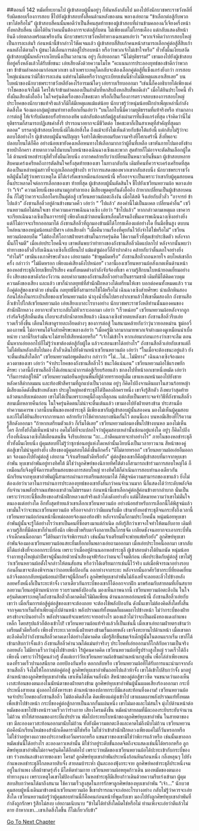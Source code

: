 ##ตอนที่ 142 หมัดที่ทะยานไป
ผู้เข้าสอบผู้นั้นอยู่ๆ ก็หันหลังกลับไป มองไปยังนักบวชพระราชวังหลีที่รับผิดชอบเรื่องการสอบ ชี้ไปยังผู้เข้าสอบทั้งสี่คนด้านหลังของตน พลางเอ่ยถาม “ข้าเลือกต่อสู้กับพวกเขาได้หรือไม่”
ผู้เข้าสอบสี่คนนั้นพอดีว่าเป็นสี่คนสุดท้ายของผู้เข้าสอบที่ผ่านข้ามคลองฉวี่เจียงครึ่งหน้าทั้งหกสิบสี่คน เมื่อได้ยินว่าคนนั้นต้องการจะต่อสู้กับตน ไม่เพียงแต่ไม่โกรธเคือง แต่กลับแสดงสีหน้ายินดี เอ่ยตกลงพร้อมเพรียงกัน
นักบวชพระราชวังหลีท่าทางเฉยเมยเอ่ยว่า “พวกเจ้าคิดว่าการสอบใหญ่เป็นการละเล่นรึ ก่อนหน้านี้ข้ากล่าวไว้ชัดเจนแล้ว ผู้เข้าสอบสี่สิบเก้าคนหน้าสามารถเลือกคู่ต่อสู้สี่สิบเก้าคนหลังได้ตามใจ ผู้ชนะได้เลื่อนการต่อสู้ไปรอบหน้า หรือว่าพวกเจ้าไม่เข้าใจหรือ”
ทั่วทั้งผืนเงียบสงัด ผู้เข้าสอบผู้นั้นหลังจากเงียบนิ่งเป็นเวลานาน อยู่ๆ ก็เอ่ยออกมา “นี่ไม่ยุติธรรม!”
เขามองไปยังผู้เข้าสอบที่อยู่ครึ่งหลังแล้วได้รับชัยชนะ เอ่ยเสียงดังด้วยความโมโห “คะแนนการประลองยุทธ์ของข้าดีกว่าพวกเขา ข้าข้ามลำคลองมาก่อนพวกเขา แล้วเพราะเหตุใดกลับจะต้องเลือกคู่ต่อสู้ที่แข็งแกร่งยิ่งกว่า การสอบใหญ่แน่นอนว่ามิใช่การละเล่น แต่ท่านไม่คิดหรือว่ากฎระเบียบเช่นนี้ช่างไม่มีเหตุผลเอาเสียเลย”
บนใบหน้าของนักบวชพระราชวังหลียังคงไร้อารมณ์ใดๆ เอ่ยราบเรียบออกมา “เช่นนี้ก็คงอธิบายได้เพียงแค่ว่าโชคของเจ้าไม่ดี ใครให้เจ้าข้ามลำคลองเป็นลำดับที่หกสิบถึงหกสิบสี่พอดีเล่า”
เมื่อได้ยินประโยคนี้ ทั่วทั้งผืนเสียงดังอื้ออึง ในใจครุ่นคิดเรื่องของโชคชะตา หรือก็เป็นเรื่องการตรวจสอบของการสอบใหญ่ ประโยคของนักบวชแท้จริงแล้วก็มิได้มีเหตุผลแม้แต่น้อย
นักบวชรู้ว่าหนุ่มน้อยฝึกบำเพ็ญเหล่านี้กำลังคิดสิ่งใด จ้องมองกลุ่มฝูงชนท่าทางเยือกเย็นเอ่ยว่า “บนโลกใบนี้มีความยุติธรรมที่แท้จริงหรือ ท่ามกลางการต่อสู้ ให้เจ้ารับผิดชอบรั้งท้ายกองทัพ แต่กลับต้องสกัดผู้สูงส่งเผ่ามารที่แข็งแกร่งที่สุด เจ้าคิดว่านี่ไม่ยุติธรรมก็สามารถปฏิเสธคำสั่งรึ ปรารถนาอยากจะมีชีวิตต่อ โชคชะตาก็เป็นสาเหตุที่สำคัญที่สุดมาตลอด”
บรรดาผู้เข้าสอบเงียบนิ่งมิได้เอ่ยสิ่งใด ถึงแม้จะยังไม่เห็นด้วยกับข้อโต้แย้งนี้ แต่กลับไม่รู้ว่าจะตอบโต้อย่างไร
ผู้เข้าสอบผู้นั้นจนปัญญา จึงทำได้เพียงยอมรับความจริงที่โศกเศร้านี้ สิ่งที่พอจะปลอบโยนได้ก็คือ อย่างน้อยเขายังคงเหลือหนทางให้เลือกมากกว่าผู้อื่นที่เหลือ
เขาหันกายไปมองยังข้างชายป่าอีกครา สายตากวาดไปมาบนใบหน้าของเฉินฉางเซิงและพวก สุดท้ายก็ไม่อาจจะตัดสินเลือกผู้ใดได้
ด้านหน้าหอชำระธุลีทั่วทั้งผืนเงียบนิ่ง อากาศคล้ายกับว่าเปลี่ยนเป็นหนาวเย็นขึ้นมา ผู้เข้าสอบหลายสิบคนเคร่งเครียดถึงการตัดสินใจครั้งสุดท้ายของเขา
ในทางกลับกัน เดิมทีคนที่ควรจะเคร่งเครียดที่สุดต้องเป็นเหล่าหนุ่มสาวที่จะถูกเลือกอยู่ข้างป่า ทว่าการแสดงของพวกเขากลับสงบนิ่ง
นักบวชพระราชวังหลีผู้นั้นไม่รู้ว่าเพราะเหตุใด มิได้เร่งรัดเขาเหมือนก่อนหน้านี้ หรืออาจจะเป็นเพราะว่าเขากับผู้คุมสอบคนอื่นประหลาดใจต่อการเลือกของเขา
ท้ายที่สุด ผู้เข้าสอบผู้นั้นตัดสินใจ ชี้ไปยังเซวียนหยวนผ้อ พลางเอ่ยว่า “เจ้า”
ความเงียบนิ่งของสนามถูกทำลายลง มีเสียงพูดคุยกันดังอื้ออึง ถ้าหากเปลี่ยนเป็นผู้เข้าสอบคนอื่น ก็ไม่รู้ว่าควรจะเลือกใครเป็นคู่ต่อสู้
เซวียนหยวนผ้อตะลึงงัน เมื่อได้สติ จึงเอ่ยกับลั่วลั่ว “อาจารย์ ข้าไปแล้ว”
ถังซานสือลิ่วอยู่ด้านข้างขมวดคิ้ว เอ่ยว่า “ ‘ไปแล้ว’ สองคำนี้ไม่เป็นมงคล เปลี่ยนคำอื่น”
เซวียนหยวนผ้อไม่สนใจเขา ทำความเคารพเฉินฉางเซิง เอ่ยว่า “ข้าไปแล้ว”
หากกล่าวตามเหตุผล เขาควรจะเรียกเฉินฉางเซิงเป็นอาจารย์ปู่ เพียงถึงแม้ว่าตอนนี้เขาเลื่อมใสจนถึงขั้นเคารพเฉินฉางเซิงอย่างยิ่ง แต่ก็ไม่อาจจะเรียกออกมาได้
ถังซานสือลิ่วที่ถูกมองข้ามมิได้โกรธเคืองแต่อย่างใด ยื่นมือขึ้นสูง ตบบนไหล่หนาของหนุ่มน้อยเผ่าปีศาจ เอ่ยเสียงต่ำ “เมื่อคืนวานเรื่องที่คุยกันไว้ยังจำได้ใช่หรือไม่”
เซวียนหยวนผ้อตอบอืม “ไม่ต้องให้โอกาสฝ่ายตรงข้ามในการครุ่นคิด ใช้ความเร็วที่สุดเข้าประชิดตัว หลังจากนั้นก็โจมตี”
เมื่อเอ่ยประโยคนี้จบ เขาพลันพบว่าท่าทางของถังซานสือลิ่วผิดแปลกไป หลังจากนั้นพบว่าท่าทางของลั่วลั่วกับเฉินฉางเซิงก็เปลี่ยนไป แม้แต่ซูม่ออวี๋ก็อ้าปากค้าง คล้ายกับว่าตื่นตกใจอย่างยิ่ง
“ทำไมรึ” เขามึนงงเกาศีรษะตัวเอง เอ่ยถามต่อ “ข้าพูดผิดหรือ”
ถังซานสือลิ่วถอนหายใจ ตบไหล่เขาอีกครั้ง กล่าวว่า “ไม่ผิดหรอก เพียงแค่เสียงดังไปหน่อย”
เวลานี้เองเซวียนหยวนผ้อสังเกตเห็นด้านหน้าของหอชำระธุลีเงียบเชียบไร้เสียง คนทั้งหมดต่างกำลังจับจ้องที่เขา ความรู้สึกบนใบหน้ายอดเยี่ยมอย่างยิ่ง
เสียงของเขาดังก้องวังวาน ตอบคำถามของถังซานสือลิ่วอย่างเป็นธรรมชาติ เดิมทีมิได้คิดควบคุมความดังของเสียง
และแล้ว เขาก็นำกลยุทธ์ที่สำนักฝึกหลวงได้เตรียมให้เขา บอกต่อคนทั้งหมดแล้ว รวมถึงคู่ต่อสู้ของเขาด้วย
เช่นนั้น กลยุทธ์นี้ยังสามารถใช้ได้หรือไม่
เฉินฉางเซิงส่ายศีรษะ นำผลึกหินสองก้อนใส่ลงในกระเป๋าเสื้อของเซวียนหยวนผ้อ นำถุงน้ำยื่นไปตรงปากเขาแล้วให้เขาดื่มสองอึก
ถังซานสือลิ่วเข้าไปใกล้เซวียนหยวนผ้อ เอ่ยเสียงเบาอะไรบางอย่าง
นักบวชพระราชวังหลีท่านนั้นมองคนของสำนักฝึกหลวง อยากจะหัวเราะกลับไม่หัวเราะออกมา เอ่ยว่า “เร็วหน่อย”
เซวียนหยวนผ้อหลังจากถูกเร่งรัดจึงรู้สึกตื่นเต้น เกือบจะสำลักน้ำตายเสียแล้ว เฉินฉางเซิงช่วยตบหลังเขา ถังซานสือลิ่วรีบเอ่ยรวดเร็วยิ่งขึ้น เตือนให้เขาดูรายละเอียดต่างๆ ของการต่อสู้ ในสนามคล้ายกับว่าวุ่นวายอลหม่าน ซูม่ออวี๋มองภาพนี้ ไม่อาจทนได้จึงส่ายศีรษะพลางเอ่ยว่า “เมื่อครู่มีเวลามากมายพวกเจ้าต่างมองดูเหมือนน่าเบื่อหน่าย เวลานี้รีบเร่งมันจะไม่สายไปเสียหน่อยหรือ”
“เจ้าไม่เข้าใจ หากเอ่ยมาก่อนเกรงว่าเขาจะลืม ตอนนั้นหากเอ่ยออกไปก็ไม่รู้ว่าเขาต้องต่อสู้กับผู้ใด แล้วจะสอนเขาได้อย่างไร” ถังซานสือลิ่วเอ่ยกับเขาแต่ก็ไม่ได้หันหลังกลับไปมอง
ลั่วลั่วเดินไปยังด้านหน้าเซวียนหยวนผ้อ เอ่ยว่า “ในเมื่อจะต้องชนะอยู่แล้ว ยังจะตื่นเต้นสิ่งใดอีก”
เซวียนหยวนผ้อพูดติดอ่าง กล่าวว่า “ไม่...ไม่...ไม่มีทาง”
เฉินฉางเซิงจ้องมองดวงตาของเขา เอ่ยว่า “จำประโยคของถังซานสือลิ่วไว้ ชนะได้แน่นอน”
เซวียนหยวนผ้อใช้แรงพยักศีรษะ
เวลานี้ถังซานสือลิ่วได้เอ่ยแนะนำการต่อสู้เรียบร้อยแล้ว ชกลงไปที่หน้าอกเขาหนึ่งหมัด เอ่ยว่า “เริ่มการต่อสู้ให้ดี”
เซวียนหยวนผ้อยืนอยู่บนพื้นที่ปูด้วยทรายอยู่เต็ม เขาแหงนหน้ามองไปยังชายหลังคาสีดำกลมมน และท้องฟ้าสีครามที่ถูกแบ่งเป็นวงกลม อยู่ๆ ก็คิดไปถึงจานดินเผาในสวนร้อยหญ้า
มีเสียงแอ๊ดดังขึ้นข้างหลังเขา ประตูใหญ่หอชำระธุลีได้ปิดลงอีกคราหนึ่ง
เขาจึงรู้สึกตัว ถึงพบว่าสุดท้ายแล้วตนกลับเหม่อลอย เขาไม่ได้เป็นเพราะเหตุนี้ถึงลุกลี้ลุกลน แต่กลับเป็นเพราะจดจำวิธีที่ถังซานสือลิ่วสอนเมื่อหลายคืนก่อน ในใจครุ่นคิดตนไม่น่าจะตื่นเต้นแล้ว
เขามองไปยังฝ่ายตรงข้าม ประสานมือทำความเคารพ
เวลานี้บนพื้นของหอชำระธุลี มีเพียงเขากับผู้เข้าสอบผู้นั้นสองคน มองไม่เห็นผู้คุมสอบ และก็ไม่ได้ยินเสียงจากภายนอก คล้ายกับว่าใช้ค่ายกลบางชนิดกั้นไว้
ตอนนี้เอง บนหอมีเสียงที่ไร้ความรู้สึกดังออกมา
“ถ้าหากเตรียมตัวแล้ว ก็เริ่มได้เลย”
เซวียนหยวนผ้อมองขึ้นไปข้างบนหอ มองไม่เห็นใคร อีกทั้งยังไม่เห็นหน้าต่าง อดไม่ได้ที่จะแปลกใจว่าผู้คุมสอบเหล่านั้นซ่อนอยู่แห่งใด อยู่ๆ ก็คิดไปถึงเรื่องที่เฉินฉางเซิงได้เตือนตนขึ้น จึงรีบเอ่ยถาม “ถะ...ถ้าตีคนตายจะทำอย่างไร”
ภายในของหอชำระธุลีทั่วทั้งผืนเงียบนิ่ง ผู้คุมสอบที่ไม่รู้ว่าซุกซ่อนอยู่แห่งใดเหล่านั้นเงียบนิ่งเป็นเวลายาวนาน
สีหน้าของคู่ต่อสู้เขาไม่น่าดูอย่างยิ่ง
เสียงของผู้คุมสอบได้ดังขึ้นอีกครั้ง “ตีไม่ตายหรอก”
เซวียนหยวนผ้อเอ่ยอืมออกมา จ้องมองไปยังคู่ต่อสู้ เอ่ยถาม “เจ้าเตรียมตัวดีหรือยัง”
คู่ต่อสู้ของเขาก็คือผู้เข้าสอบที่มาจากหุบเขาอำพัน
หุบเขาอำพันอยู่ทางทิศใต้
มิใช่ว่าลูกศิษย์ของนิกายทิศใต้ต่างก็สามารถเข้าร่วมการสอบใหญ่ได้ ก็เหมือนกับจิงตูที่จัดการเตรียมสอบของการสอบใหญ่ ทางทิศใต้ก็ดำเนินการสอบทำนองเดียวกัน นักเรียนจากหุบเขาอำพันผู้นี้สามารถผ่านการเตรียมสอบมาได้ ก็พิสูจน์ความสามารถของเขาแล้ว ยิ่งไม่ต้องเอ่ยว่าเวลาในการผ่านการประลองยุทธ์ของเขายังสั้นกว่าคนจำนวนมาก นี่ก็แสดงได้ว่าระดับพลังจิตกับจำนวนพลังปราณแท้ของเขาล้วนไม่ธรรมดา
ก่อนหน้านี้เขาเลือกคู่ต่อสู้ค่อนข้างยากลำบาก นั่นเป็นเพราะว่าระยะนี้ชื่อเสียงของสำนักฝึกหลวงแท้จริงแล้วโด่งดังอย่างยิ่ง แต่มิได้หมายความว่าเขาไม่มั่นใจตนเองแต่อย่างใด อีกทั้งสุดท้ายแล้วเขาเลือกเซวียนหยวนผ้อ อย่างน้อยสำหรับการเลือกนี้ได้พิสูจน์แล้ว เขามั่นใจว่าจะชนะเซวียนหยวนผ้อ หรืออาจกล่าวว่ามีแผนรับมือ
เข้ามายังหอชำระธุลีจนกระทั่งถึงเวลานี้ เซวียนหยวนผ้อก่อนหน้านี้เหม่อลอยจ้องมองท้องฟ้า หลังจากนั้นก็ถามประโยคนั้น หนุ่มน้อยหุบเขาอำพันผู้นั้นจะรู้ได้อย่างไรว่าเขาเป็นคนที่ซื่อตรงมาแต่กำเนิด กลับรู้สึกว่าเขาจงใจทำให้ตนอับอาย เดิมทีความรู้สึกที่มีต่อเขาก็ย่ำแย่ยิ่งนัก เพียงชั่วพริบตาจึงกลายเป็นโกรธจัด เกลียดชังจนอยากจะเอากระบี่หั่นเจ้าเด็กคนนี้ออกมา
“ได้ยินมาว่าเจ้าพิการแล้ว เช่นนั้นเจ้าเตรียมที่จะพ่ายแพ้หรือยัง”
ลูกศิษย์หุบเขาอำพันจ้องมองเซวียนหยวนผ้อแสยะยิ้มเยือกเย็นพลางเอ่ยถามออกมา
เมื่อเอ่ยประโยคนี้ออกมา เขากลับมิได้แย่งชิงที่จะออกกระบี่ก่อน
เพราะว่าเมื่ออยู่ด้านนอกหอชำระธุลี ผู้เข้าสอบต่างได้ยินถนัด หนุ่มน้อยร่างกายสูงใหญ่เผ่าปีศาจผู้นั้นเอ่ยด้วยน้ำเสียงดุจฟ้าร้องว่าตนจะโจมตีก่อน เพื่อประชิดกับคู่ต่อสู้
เขาไม่รู้ว่าเซวียนหยวนผ้อตั้งใจกล่าวให้ตนสับสน หรือว่าได้เตรียมการเช่นนี้ไว้จริง แต่เมื่อพิจารณาอย่างรอบ ก่อนอื่นเขาจะต้องพิจารณาว่าถอยเพื่อป้องกัน ออกห่างจากระยะ หลังจากนั้นอาศัยวิชากระบี่ที่ยอดเยี่ยม แล้วจึงตอกกลับหนุ่มน้อยเผ่าปีศาจผู้นี้อีกครั้ง
ลูกศิษย์หุบเขาอำพันไม่ลังเลที่จะลอยละลิ่วไปข้างหลัง ลอยครั้งหนึ่งก็เป็นระยะห้าจั้ง
เวลาเดียวกันกระบี่ของเขาก็ได้ออกจากฝัก มาพร้อมกับสายลมที่เย็นสบาย ลอยวนเวียนอยู่ด้านหน้ากาย รวบรวมพลังป้องกัน
มองเห็นภาพฉากนี้ เซวียนหยวนผ้อตะลึงงัน ในใจครุ่นคิดเพราะเหตุใดถังซานสือลิ่วถึงคาดคิดไว้มิผิดเพี้ยน
ด้านนอกหอก่อนหน้านี้ ถังซานสือลิ่วเอ่ยกับเขาว่า เมื่อเริ่มการต่อสู้คู่ต่อสู้ของเขาจะต้องถอย จะต้องใช้พลังป้องกัน ดังนั้นเขาไม่ต้องคิดสิ่งใดทั้งสิ้น จากจุดแรกเริ่มก็ทำเพียงมุ่งไปด้านหน้า พลังปราณแท้ทั้งหมดก็แผดเผาไปข้างหน้า ไม่ว่ากระบี่ของฝ่ายตรงข้างจะบินอย่างไร พลังปราณแท้จะแพร่กระจายอย่างไร มองแล้วไม่ว่าจะเป็นผนังทองแดงกำแพงเหล็ก โดยสรุปแล้วก็ต้องเข้าไป!
เซวียนหยวนผ้อแท้จริงแล้วก็เป็นเช่นนี้
เมื่อเขาเอ่ยถามฝ่ายตรงข้ามว่าเตรียมตัวดีหรือยัง เพียงชั่วระยะเวลาหนึ่งฝ่ายตรงข้ามเริ่มถอยหลัง เขาจึงทะยานไปด้านหน้า
เมื่อเขาตกตะลึงคิดไปว่าถังซานสือลิ่วคาดเดาได้อย่างไม่คาดคิด เมื่อรู้สึกชื่นชมเจ้าเด็กผู้นั้นในตอนแรกเริ่ม เขาก็ได้เข้ามาสิบกว่าจั้งแล้ว
ถังซานสือลิ่วคำนวณได้แม่นยำจริงๆ ประโยคที่เอ่ยออกมาก็ใกล้กับความเป็นจริง ถอยหลัง ไม่มีทางเร็วกว่ามุ่งไปข้างหน้า
ไร้ผู้คนคาดคิด เซวียนหยวนผ้อที่รูปร่างสูงใหญ่ รวดเร็วได้ถึงเพียงนี้
เพราะว่าไร้ผู้คนล่วงรู้ ตั้งแต่เยาว์วัยเซวียนหยวนผ้อข้ามผ่านหน้าผาสูงชัน เพื่อไล่ล่าเพียงพอนแดงที่รวดเร็วปานอสนีบาต
ถอยป้องกันหรือ ตอกกลับหรือ เซวียนหยวนผ้อที่ได้รับการแนะนำมาจากถังซานสือลิ่ว จึงไม่ให้โอกาสต่อคู่ต่อสู้
ลูกศิษย์หุบเขาอำพันถอยไปแล้วห้าจั้ง เขาได้เข้าไปสิบกว่าจั้ง มาอยู่ด้านหน้าของลูกศิษย์หุบเขาอำพัน
เขาเห็นได้ชัดเจนยิ่งนัก สีหน้าของคู่ต่อสู้ขาวซีด จนขนาดว่ามองเห็นเงาสะท้อนของตนเองในนัยน์ตาของฝ่ายตรงข้าม
ลูกศิษย์หุบเขาอำพันผู้นั้นแผดเสียงร้องออกมา กระบี่ประหนึ่งสายลม มุ่งออกไปสังหารเขา ด้านหน้าของปลายกระบี่มีแสงสะท้อนที่งดงาม!
เซวียนหยวนผ้อจดจำประโยคของถังซานสือลิ่ว ไม่ต้องคิดสิ่งใด คิดเพียงแค่มุ่งเข้าไป
เขาแผดเผาพลังปราณแท้ทั้งหมดเพื่อเข้าไปข้างหน้า
กระบี่ของคู่ต่อสู้กลายเป็นฉากกั้นแผ่นหนึ่ง
เขาไม่มองและไม่สนใจ มุ่งไปด้านหน้าต่อ
หมัดของเขาไปข้างหน้ารวดเร็วกว่าร่างกาย
เสียงโครมดังขึ้น
หมัดนำสายลมที่มีละอองระยิบระยับจำนวนไม่ถ้วน ทำให้สายลมของกระบี่แปรปรวน พัดไปกระทบใบหน้าของลูกศิษย์หุบเขาอำพัน
ในสายตาของเขา มีละอองดาวสะท้อนออกมานับไม่ถ้วน ทั้งยังมีความตกตะลึงและคาดไม่ถึงนับไม่ถ้วน
เซวียนหยวนผ้อคือนักเรียนใหม่ของสำนักเด็ดดารามิใช่หรือ ไม่ใช่ว่าเข้าสำนักฝึกหลวงเพียงแค่ไม่กี่วันหรอกหรือ ไม่ใช่ว่าอยู่หางแถวของประกาศชิงอวิ๋นหรอกหรือ แขนขวาของเขามิใช่ว่าพิการแล้วหรือ
เช่นนั้นเขาออกหมัดเช่นนี้ได้อย่างไร ละอองดาวเหล่านั้น มิใช่ว่าอยู่ระดับขั้นถอดจิตถึงจะแสดงเช่นนี้ได้หรอกหรือ
ลูกศิษย์หุบเขาอำพันไม่อาจครุ่นคิดได้อีกต่อไป
เพราะว่าหมัดของเซวียนหยวนผ้อได้ปะทะเข้ากับกระบี่ของเขา ร่วงหล่นลงข้างกายของเขา
โครม!
ลูกศิษย์หุบเขาอำพันประหนึ่งก้อนหินก้อนหนึ่ง กลิ้งหลุนๆ ไปยังกำแพงหอชำระธุลีไกลหลายสิบจั้ง
สายลมบ้าระห่ำ ฝุ่นละอองฟุ้งกระจาย
ลูกศิษย์หอชำระธุลีประหนึ่งจมอยู่ในกำแพง เสื้อผ้าขาดรุ่งริ่ง มีโลหิตท่วมกาย
เซวียนหยวนผ้อหยุดก้าวเดิน มองหมัดของตนเอง ท่าทางงุนงง เพราะเหตุใดเขาไม่ป้องกันเล่า
ในหอชำระธุลีมีเสียงก้าวเดินด้วยความรีบเร่งเข้ามา
ผู้คุมสอบสิบกว่าคนได้มาถึงสนาม ใช้ความเร็วสูงสุดในการรักษาลูกศิษย์ของหุบเขาอำพัน
“เจ้า...”
นักบวชคุมสอบผู้หนึ่งเดินมาข้างหน้าเซวียนหยวนผ้อ ชี้เขาปรารถนาจะเอ่ยอะไรบางอย่าง กลับไม่รู้ว่าควรจะเอ่ยสิ่งใด
เซวียนหยวนผ้อรู้ว่าผู้คุมสอบท่านนี้ก็คือคนก่อนหน้าที่พูดกับเขา มองไปยังลูกศิษย์หุบเขาอำพันที่กำลังถูกรักษา รู้สึกไม่สงบ เอ่ยถามเนิบนาบ “ข้าไม่ได้ทำสิ่งใดผิดใช่หรือไม่ ท่านเพิ่งจะเอ่ยว่าตีแล้วไม่ตาย ถ้าหากเขา...เขาเกิดสิ่งใดขึ้น ก็ไม่เกี่ยวกับข้า”




[Go To Next Chapter]( ./144.md)